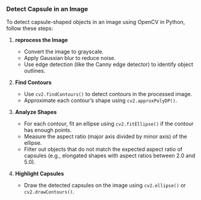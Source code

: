 ### Detect Capsule in an Image

To detect capsule-shaped objects in an image using OpenCV in Python, follow these steps:

1. **reprocess the Image**

   - Convert the image to grayscale.
   - Apply Gaussian blur to reduce noise.
   - Use edge detection (like the Canny edge detector) to identify object outlines.

2. **Find Contours**

   - Use `cv2.findContours()` to detect contours in the processed image.
   - Approximate each contour’s shape using `cv2.approxPolyDP()`.

3. **Analyze Shapes**

   - For each contour, fit an ellipse using `cv2.fitEllipse()` if the contour has enough points.
   - Measure the aspect ratio (major axis divided by minor axis) of the ellipse.
   - Filter out objects that do not match the expected aspect ratio of capsules (e.g., elongated shapes with aspect ratios between 2.0 and 5.0).

4. **Highlight Capsules**
   - Draw the detected capsules on the image using `cv2.ellipse()` or `cv2.drawContours()`.
